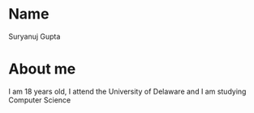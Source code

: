# Name
Suryanuj Gupta
# About me
I am 18 years old, I attend the University of Delaware and I am studying Computer Science